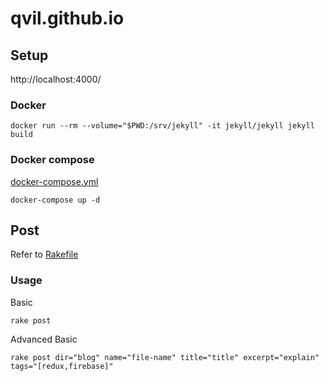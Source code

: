 # qvil.github.io

## Setup

http://localhost:4000/

### Docker

```
docker run --rm --volume="$PWD:/srv/jekyll" -it jekyll/jekyll jekyll build
```

### Docker compose

[docker-compose.yml](docker-compose.yml)

```
docker-compose up -d
```

## Post

Refer to [Rakefile](Rakefile)

### Usage

Basic

```
rake post
```

Advanced Basic

```
rake post dir="blog" name="file-name" title="title" excerpt="explain" tags="[redux,firebase]"
```

<!-- # HPSTR Jekyll Theme

They say three times the charm, so here is another free responsive Jekyll theme for you. I've learned a ton since open sourcing [my first two themes](https://mademistakes.com/work/jekyll-themes/), and wanted to try a few new things this time around. If you've used my previous themes most of this should be familiar territory.

**Compatible with Jekyll 3.0 and up.**

## What HPSTR brings to the table:

* Modern and minimal design.
* Responsive templates for post, page, and post index `_layouts`. Looks great on mobile, tablet, and desktop devices.
* Gracefully degrades in older browsers. Compatible with Internet Explorer 8+ and all modern browsers.
* Sweet animated menu with support for drop-downs.
* Optional [Disqus](http://disqus.com) comments and social sharing links.
* [Open Graph](https://developers.facebook.com/docs/opengraph/) and [Twitter Cards](https://dev.twitter.com/docs/cards) support for a better social sharing experience.
* Simple [custom 404 page](http://mmistakes.github.io/hpstr-jekyll-theme/404.html) to get you started.
* [Syntax highlighting](http://mmistakes.github.io/hpstr-jekyll-theme/code-highlighting-post/) stylesheet to make your code examples look snazzy
* [Available in Spanish](https://github.com/cruznick/hpstr-jekyll-theme/tree/es). Thanks [@cruznick](https://github.com/cruznick)!

![HPSTR Theme Preview screenshot](http://mmistakes.github.io/hpstr-jekyll-theme/images/hpstr-jekyll-theme-preview.jpg)

---

## Getting Started

HPSTR takes advantage of SCSS and data files to make customizing easier. This theme requires Jekyll 3.x and will not work with older versions properly.

To learn how to install and use this theme check out the [Setup Guide](https://mmistakes.github.io/hpstr-jekyll-theme/theme-setup/) for more information. -->
